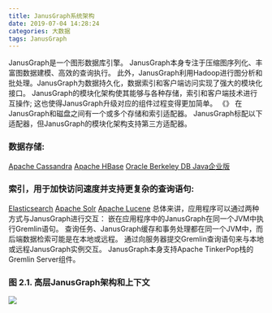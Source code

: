 ```yaml
---
title: JanusGraph系统架构
date: 2019-07-04 14:28:24
categories: 大数据
tags: JanusGraph
---
```

JanusGraph是一个图形数据库引擎。 JanusGraph本身专注于压缩图序列化、丰富图数据建模、高效的查询执行。 此外，JanusGraph利用Hadoop进行图分析和批处理。JanusGraph为数据持久化，数据索引和客户端访问实现了强大的模块化接口。 JanusGraph的模块化架构使其能够与各种存储，索引和客户端技术进行互操作; 这也使得JanusGraph升级对应的组件过程变得更加简单。
《》
在JanusGraph和磁盘之间有一个或多个存储和索引适配器。 JanusGraph标配以下适配器，但JanusGraph的模块化架构支持第三方适配器。
### 数据存储:
[Apache Cassandra](https://cassandra.apache.org/)
[Apache HBase](https://hbase.apache.org/)
[Oracle Berkeley DB Java企业版](https://www.oracle.com/technetwork/database/berkeleydb/overview/index-093405.html)
### 索引，用于加快访问速度并支持更复杂的查询语句:
[Elasticsearch](https://www.elastic.co/cn/products/elasticsearch/)
[Apache Solr](https://lucene.apache.org/solr/)
[Apache Lucene](https://lucene.apache.org/)
总体来讲，应用程序可以通过两种方式与JanusGraph进行交互：
嵌在应用程序中的JanusGraph在同一个JVM中执行Gremlin语句。 查询任务、JanusGraph缓存和事务处理都在同一个JVM中，而后端数据检索可能是在本地或远程。
通过向服务器提交Gremlin查询语句来与本地或远程JanusGraph实例交互。 JanusGraph本身支持Apache TinkerPop栈的Gremlin Server组件。
### 图 2.1. 高层JanusGraph架构和上下文
![](https://hexoblog-1254111960.cos.ap-guangzhou.myqcloud.com/520181017214825zz7z.png)
